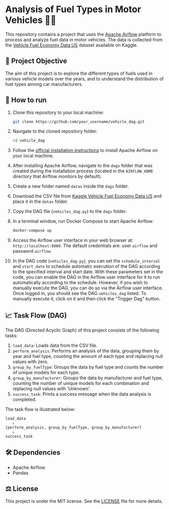 # Analysis of Fuel Types in Motor Vehicles 🚗⛽

This repository contains a project that uses the [Apache Airflow](https://airflow.apache.org/) platform to process and analyze fuel data in motor vehicles. The data is collected from the [Vehicle Fuel Economy Data US](https://www.kaggle.com/datasets/rajkumarpandey02/vehicle-fuel-economy-data-us?resource=download) dataset available on Kaggle.

## 🎯 Project Objective

The aim of this project is to explore the different types of fuels used in various vehicle models over the years, and to understand the distribution of fuel types among car manufacturers.

## 🚀 How to run

1. Clone this repository to your local machine:

    ```bash
    git clone https://github.com/your_username/vehicle_dag.git
    ```

2. Navigate to the cloned repository folder:

    ```bash
    cd vehicle_dag
    ```

3. Follow the [official installation instructions](https://airflow.apache.org/docs/apache-airflow/stable/howto/docker-compose/index.html) to install Apache Airflow on your local machine.

4. After installing Apache Airflow, navigate to the `dags` folder that was created during the installation process (located in the `AIRFLOW_HOME` directory that Airflow monitors by default).

5. Create a new folder named `datas` inside the `dags` folder.

6. Download the CSV file from [Kaggle Vehicle Fuel Economy Data US](https://www.kaggle.com/datasets/rajkumarpandey02/vehicle-fuel-economy-data-us?resource=download) and place it in the `datas` folder.

7. Copy the DAG file (`vehicles_dag.py`) to the `dags` folder.

8. In a terminal window, run Docker Compose to start Apache Airflow:

    ```bash
    docker-compose up
    ```

9. Access the Airflow user interface in your web browser at: `http://localhost:8080`. The default credentials are: user `airflow` and password `airflow`.

10. In the DAG code (`vehicles_dag.py`), you can set the `schedule_interval` and `start_date` to schedule automatic execution of the DAG according to the specified interval and start date. With these parameters set in the code, you can enable the DAG in the Airflow user interface for it to run automatically according to the schedule. However, if you wish to manually execute the DAG, you can do so via the Airflow user interface. Once logged in, you should see the DAG `vehicles_dag` listed. To manually execute it, click on it and then click the "Trigger Dag" button.

## 📈 Task Flow (DAG)

The DAG (Directed Acyclic Graph) of this project consists of the following tasks:

1. `load_data`: Loads data from the CSV file.
2. `perform_analysis`: Performs an analysis of the data, grouping them by year and fuel type, counting the amount of each type and replacing null values with zero.
3. `group_by_fuelType`: Groups the data by fuel type and counts the number of unique models for each type.
4. `group_by_manufacturer`: Groups the data by manufacturer and fuel type, counting the number of unique models for each combination and replacing null values with 'Unknown'.
5. `success_task`: Prints a success message when the data analysis is completed.

The task flow is illustrated below:

```
load_data
   ↓
[perform_analysis, group_by_fuelType, group_by_manufacturer]
   ↓
success_task
```

## 🛠️ Dependencies

- Apache Airflow
- Pandas

## ⚖️ License

This project is under the MIT license. See the [LICENSE](LICENSE) file for more details.
